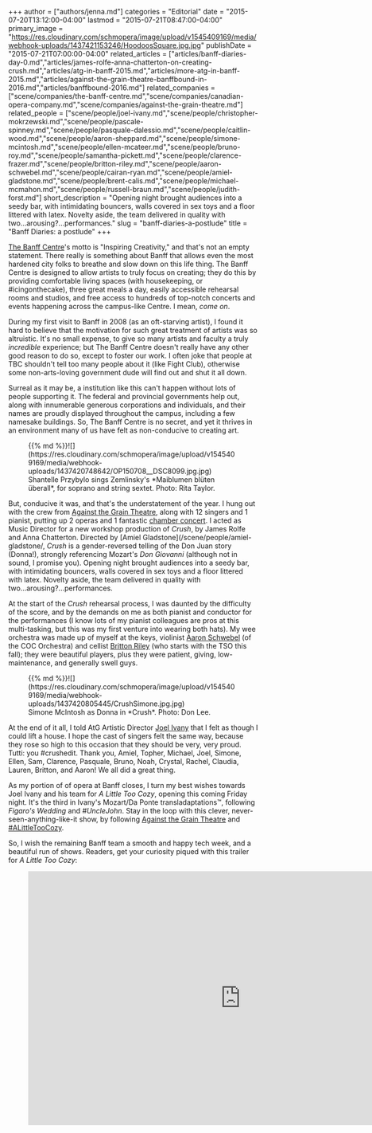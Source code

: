 +++
author = ["authors/jenna.md"]
categories = "Editorial"
date = "2015-07-20T13:12:00-04:00"
lastmod = "2015-07-21T08:47:00-04:00"
primary_image = "https://res.cloudinary.com/schmopera/image/upload/v1545409169/media/webhook-uploads/1437421153246/HoodoosSquare.jpg.jpg"
publishDate = "2015-07-21T07:00:00-04:00"
related_articles = ["articles/banff-diaries-day-0.md","articles/james-rolfe-anna-chatterton-on-creating-crush.md","articles/atg-in-banff-2015.md","articles/more-atg-in-banff-2015.md","articles/against-the-grain-theatre-banffbound-in-2016.md","articles/banffbound-2016.md"]
related_companies = ["scene/companies/the-banff-centre.md","scene/companies/canadian-opera-company.md","scene/companies/against-the-grain-theatre.md"]
related_people = ["scene/people/joel-ivany.md","scene/people/christopher-mokrzewski.md","scene/people/pascale-spinney.md","scene/people/pasquale-dalessio.md","scene/people/caitlin-wood.md","scene/people/aaron-sheppard.md","scene/people/simone-mcintosh.md","scene/people/ellen-mcateer.md","scene/people/bruno-roy.md","scene/people/samantha-pickett.md","scene/people/clarence-frazer.md","scene/people/britton-riley.md","scene/people/aaron-schwebel.md","scene/people/cairan-ryan.md","scene/people/amiel-gladstone.md","scene/people/brent-calis.md","scene/people/michael-mcmahon.md","scene/people/russell-braun.md","scene/people/judith-forst.md"]
short_description = "Opening night brought audiences into a seedy bar, with intimidating bouncers, walls covered in sex toys and a floor littered with latex. Novelty aside, the team delivered in quality with two...arousing?...performances."
slug = "banff-diaries-a-postlude"
title = "Banff Diaries: a postlude"
+++

[The Banff Centre](/scene/companies/the-banff-centre/)'s motto is "Inspiring Creativity," and that's not an empty statement. There really is something about Banff that allows even the most hardened city folks to breathe and slow down on this life thing. The Banff Centre is designed to allow artists to truly focus on creating; they do this by providing comfortable living spaces (with housekeeping, or #icingonthecake), three great meals a day, easily accessible rehearsal rooms and studios, and free access to hundreds of top-notch concerts and events happening across the campus-like Centre. I mean, *come on*.

During my first visit to Banff in 2008 (as an oft-starving artist), I found it hard to believe that the motivation for such great treatment of artists was so altruistic. It's no small expense, to give so many artists and faculty a truly *incredible* experience; but The Banff Centre doesn't really have any other good reason to do so, except to foster our work. I often joke that people at TBC shouldn't tell too many people about it (like Fight Club), otherwise some non-arts-loving government dude will find out and shut it all down. 

Surreal as it may be, a institution like this can't happen without lots of people supporting it. The federal and provincial governments help out, along with innumerable generous corporations and individuals, and their names are proudly displayed throughout the campus, including a few namesake buildings. So, The Banff Centre is no secret, and yet it thrives in an environment many of us have felt as non-conducive to creating art.

<figure data-type="image">{{% md %}}![](https://res.cloudinary.com/schmopera/image/upload/v1545409169/media/webhook-uploads/1437420748642/OP150708__DSC8099.jpg.jpg)
<figcaption>Shantelle Przybylo sings Zemlinsky's *Maiblumen blüten überall*, for soprano and string sextet. Photo: Rita Taylor.</figcaption>
</figure>

But, conducive it was, and that's the understatement of the year. I hung out with the crew from [Against the Grain Theatre](/scene/companies/against-the-grain/), along with 12 singers and 1 pianist, putting up 2 operas and 1 fantastic [chamber concert](/music-as-theatre-a-chamber-concert-in-banff/). I acted as Music Director for a new workshop production of *Crush*, by James Rolfe and Anna Chatterton. Directed by [Amiel Gladstone](/scene/people/amiel-gladstone/, *Crush* is a gender-reversed telling of the Don Juan story (Donna!), strongly referencing Mozart's *Don Giovanni* (although not in sound, I promise you). Opening night brought audiences into a seedy bar, with intimidating bouncers, walls covered in sex toys and a floor littered with latex. Novelty aside, the team delivered in quality with two...arousing?...performances.

At the start of the *Crush* rehearsal process, I was daunted by the difficulty of the score, and by the demands on me as both pianist and conductor for the performances (I know lots of my pianist colleagues are pros at this multi-tasking, but this was my first venture into wearing both hats). My wee orchestra was made up of myself at the keys, violinist [Aaron Schwebel](/scene/people/aaron-schwebel/) (of the COC Orchestra) and cellist [Britton Riley](/scene/people/britton-riley/) (who starts with the TSO this fall); they were beautiful players, plus they were patient, giving, low-maintenance, and generally swell guys. 

<figure data-type="image">{{% md %}}![](https://res.cloudinary.com/schmopera/image/upload/v1545409169/media/webhook-uploads/1437420805445/CrushSimone.jpg.jpg)
<figcaption>Simone McIntosh as Donna in *Crush*. Photo: Don Lee.</figcaption>
</figure>

At the end of it all, I told AtG Artistic Director [Joel Ivany](/scene/people/joel-ivany) that I felt as though I could lift a house. I hope the cast of singers felt the same way, because they rose so high to this occasion that they should be very, very proud. Tutti: you #crushedit. Thank you, Amiel, Topher, Michael, Joel, Simone, Ellen, Sam, Clarence, Pasquale, Bruno, Noah, Crystal, Rachel, Claudia, Lauren, Britton, and Aaron! We all did a great thing.

As my portion of of opera at Banff closes, I turn my best wishes towards Joel Ivany and his team for *A Little Too Cozy*, opening this coming Friday night. It's the third in Ivany's Mozart/Da Ponte transladaptations™, following *Figaro's Wedding* and *#UncleJohn*. Stay in the loop with this clever, never-seen-anything-like-it show, by following [Against the Grain Theatre](https://twitter.com/AtGtheatre) and [#ALittleTooCozy](https://twitter.com/hashtag/ALittleTooCozy?src=hash).

So, I wish the remaining Banff team a smooth and happy tech week, and a beautiful run of shows. Readers, get your curiosity piqued with this trailer for *A Little Too Cozy*:

<figure data-type"video">
<iframe width="854" height="510" src="https://www.youtube.com/embed/iwLMtH1G63I" frameborder="0" allowfullscreen></iframe>
</figure>

